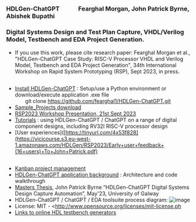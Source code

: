 
## 
### HDLGen-ChatGPT                 &nbsp;&nbsp;&nbsp;&nbsp;&nbsp; &nbsp;&nbsp;&nbsp;&nbsp;&nbsp;   Fearghal Morgan, John Patrick Byrne, Abishek Bupathi
### Digital Systems Design and Test Plan Capture, VHDL/Verilog Model, Testbench and EDA Project Generation.
* If you use this work, please cite research paper: Fearghal Morgan et al., "HDLGen-ChatGPT Case Study: RISC-V Processor VHDL and Verilog Model, Testbench and EDA Project Generation", 34th International Workshop on Rapid System Prototyping (RSP), Sept 2023, in press.
##
* [Install HDLGen-ChatGPT](https://vicicourse.s3.eu-west-1.amazonaws.com/HDLGen/Install+HDLGen-ChatGPT.pdf) : Setup/use a Python environment or download/execute application .exe file
&nbsp; &nbsp; &nbsp; &nbsp; &nbsp; &nbsp;  &nbsp; &nbsp;  &nbsp; &nbsp; &nbsp; &nbsp;&nbsp;  &nbsp; &nbsp; &nbsp; &nbsp; &nbsp; &nbsp; &nbsp; &nbsp; &nbsp; &nbsp; &nbsp; &nbsp; &nbsp; &nbsp; &nbsp; &nbsp;&nbsp; &nbsp; &nbsp;
git clone https://github.com/fearghal1/HDLGen-ChatGPT.git
* [Sample_Projects download](https://vicicourse.s3.eu-west-1.amazonaws.com/HDLGen/Sample_Projects_Downloads.pdf)
* [RSP2023 Workshop Presentation, 21st Sept 2023](https://vicicourse.s3.eu-west-1.amazonaws.com/HDLGen/RSP2023/RSP2023_presentation_RSP2023+HDLGen-ChatGPT+Case+Study+-+RISC-V+Processor+VHDL+and+Verilog+Model%2C+Testbench+and+EDA+Project+Generation.pdf)
* [Tutorials](https://vicicourse.s3.eu-west-1.amazonaws.com/HDLGen/HDLGen-ChatGPT+Tutorials.pdf) : using HDLGen-ChatGPT / ChatGPT on a range of digital component designs, including RV32I RISC-V processor design
* [User experiences]([https://tinyurl.com/4x53f828](https://vicicourse.s3.eu-west-1.amazonaws.com/HDLGen/RSP2023/Early+user+feedback+(16+users)+To+John+Patrick.pdf)
##
* [Kanban project management](https://github.com/users/abishek-bupathi/projects/1)
* [HDLGen-ChatGPT application background](https://tinyurl.com/4x53f828) : Architecture and code walkthrough
* [Masters Thesis](https://vicicourse.s3.eu-west-1.amazonaws.com/HDLGen/RSP2023/HDLGen-ChatGPT_JPB.pdf), John Patrick Byrne “HDLGen-ChatGPT Digital Systems Design Capture Automation”, May'23, University of Galway
* HDLGen-ChatGPT / ChatGPT / EDA toolsuite process diagram:
![image](https://vicicourse.s3.eu-west-1.amazonaws.com/HDLGen/HDLGen_ChatGPT_DetailedProcessDiagram.png)
* License: MIT - <http://www.opensource.org/licenses/mit-license.ph
* [Links to online HDL testbench generators](https://vicicourse.s3.eu-west-1.amazonaws.com/HDLGen/Online+HDL+Generator+Examples.pdf)
